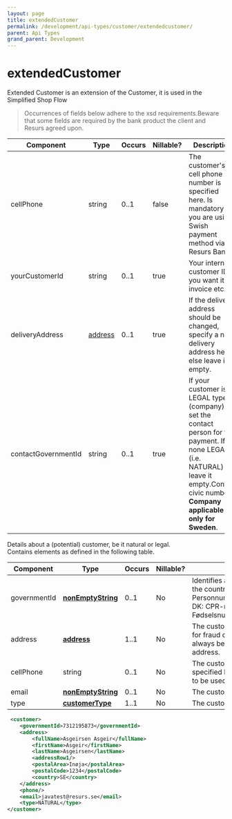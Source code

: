 ```yaml
---
layout: page
title: extendedCustomer
permalink: /development/api-types/customer/extendedcustomer/
parent: Api Types
grand_parent: Development
---
```




# extendedCustomer 

Extended Customer is an extension of the Customer, it is used in the
Simplified Shop Flow

> Occurrences of fields below adhere to the xsd requirements.Beware that
> some fields are required by the bank product the client and Resurs
> agreed upon.

| Component           | Type               | Occurs | Nillable? | Description                                                                                                                                                                                      |
|---------------------|--------------------|--------|-----------|--------------------------------------------------------------------------------------------------------------------------------------------------------------------------------------------------|
| cellPhone           | string             | 0..1   | false     | The customer's cell phone number is specified here. Is mandatory if you are using Swish payment method via Resurs Bank                                                                           |
| yourCustomerId      | string             | 0..1   | true      | Your internal customer ID, if you want it on invoice etc.                                                                                                                                        |
| deliveryAddress     | [address](/development/api-types/address/) | 0..1   | true      | If the delivery address should be changed, specify a new delivery address here else leave it empty.                                                                                              |
| contactGovernmentId | string             | 0..1   | true      | If your customer is of LEGAL type (company), set the contact person for the payment. If a none LEGAL (i.e. NATURAL) leave it empty.Contact civic number. **Company applicable only for Sweden**. |

Details about a (potential) customer, be it natural or legal.  
Contains elements as defined in the following table.

| Component    | Type                                                                                    | Occurs | Nillable? | Description                                                                                                                                    |
|--------------|-----------------------------------------------------------------------------------------|--------|-----------|------------------------------------------------------------------------------------------------------------------------------------------------|
| governmentId | **[nonEmptyString](/development/api-types/simple-types/)** | 0..1   | No        | Identifies a customer uniquely within the country.• SE: Personnummer/Organisationsnummer• DK: CPR-number• NO: Fødselsnummer• FI: Henkilötunnus |
| address      | **[address](/development/api-types/address/)**                        | 1..1   | No        | The customer address. It's only used for fraud control. billingAddress will always be the customers registered address.                        |
| cellPhone    | string                                                                                  | 0..1   | No        | The customer's cell phone number is specified here. Mandatory if Swish is to be used as payment method                                         |
| email        | **[nonEmptyString](/development/api-types/simple-types/)** | 0..1   | No        | The customer email address.                                                                                                                    |
| type         | **[customerType](/development/api-types/customertype/)**              | 1..1   | No        | The customer type.                                                                                                                             |

```xml
 <customer>
    <governmentId>7312195873</governmentId>
    <address>
        <fullName>Asgeirsen Asgeir</fullName>
        <firstName>Asgeir</firstName>
        <lastName>Asgeirsen</lastName>
        <addressRow1/>
        <postalArea>Inøja</postalArea>
        <postalCode>1234</postalCode>
        <country>SE</country>
    </address>
    <phone/>
    <email>javatest@resurs.se</email>
    <type>NATURAL</type>
</customer>
```

